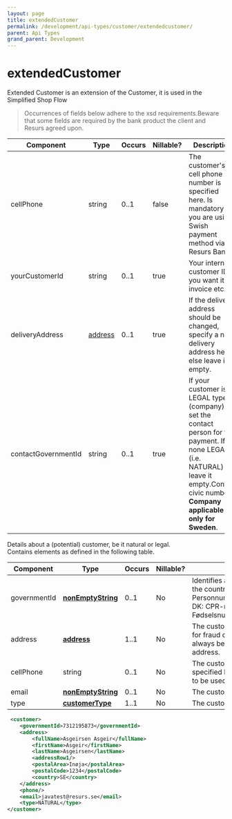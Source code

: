 ```yaml
---
layout: page
title: extendedCustomer
permalink: /development/api-types/customer/extendedcustomer/
parent: Api Types
grand_parent: Development
---
```




# extendedCustomer 

Extended Customer is an extension of the Customer, it is used in the
Simplified Shop Flow

> Occurrences of fields below adhere to the xsd requirements.Beware that
> some fields are required by the bank product the client and Resurs
> agreed upon.

| Component           | Type               | Occurs | Nillable? | Description                                                                                                                                                                                      |
|---------------------|--------------------|--------|-----------|--------------------------------------------------------------------------------------------------------------------------------------------------------------------------------------------------|
| cellPhone           | string             | 0..1   | false     | The customer's cell phone number is specified here. Is mandatory if you are using Swish payment method via Resurs Bank                                                                           |
| yourCustomerId      | string             | 0..1   | true      | Your internal customer ID, if you want it on invoice etc.                                                                                                                                        |
| deliveryAddress     | [address](/development/api-types/address/) | 0..1   | true      | If the delivery address should be changed, specify a new delivery address here else leave it empty.                                                                                              |
| contactGovernmentId | string             | 0..1   | true      | If your customer is of LEGAL type (company), set the contact person for the payment. If a none LEGAL (i.e. NATURAL) leave it empty.Contact civic number. **Company applicable only for Sweden**. |

Details about a (potential) customer, be it natural or legal.  
Contains elements as defined in the following table.

| Component    | Type                                                                                    | Occurs | Nillable? | Description                                                                                                                                    |
|--------------|-----------------------------------------------------------------------------------------|--------|-----------|------------------------------------------------------------------------------------------------------------------------------------------------|
| governmentId | **[nonEmptyString](/development/api-types/simple-types/)** | 0..1   | No        | Identifies a customer uniquely within the country.• SE: Personnummer/Organisationsnummer• DK: CPR-number• NO: Fødselsnummer• FI: Henkilötunnus |
| address      | **[address](/development/api-types/address/)**                        | 1..1   | No        | The customer address. It's only used for fraud control. billingAddress will always be the customers registered address.                        |
| cellPhone    | string                                                                                  | 0..1   | No        | The customer's cell phone number is specified here. Mandatory if Swish is to be used as payment method                                         |
| email        | **[nonEmptyString](/development/api-types/simple-types/)** | 0..1   | No        | The customer email address.                                                                                                                    |
| type         | **[customerType](/development/api-types/customertype/)**              | 1..1   | No        | The customer type.                                                                                                                             |

```xml
 <customer>
    <governmentId>7312195873</governmentId>
    <address>
        <fullName>Asgeirsen Asgeir</fullName>
        <firstName>Asgeir</firstName>
        <lastName>Asgeirsen</lastName>
        <addressRow1/>
        <postalArea>Inøja</postalArea>
        <postalCode>1234</postalCode>
        <country>SE</country>
    </address>
    <phone/>
    <email>javatest@resurs.se</email>
    <type>NATURAL</type>
</customer>
```

